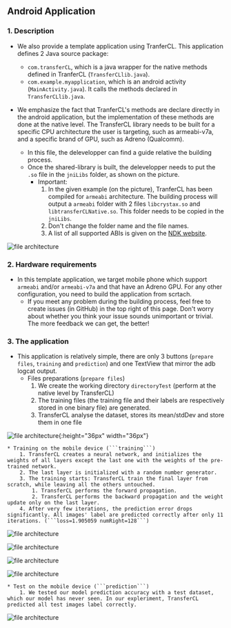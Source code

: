 ## Android Application

### 1. Description

* We also provide a template application using TranferCL. This application defines 2 Java source package:
	* ```com.transferCL```, which is a java wrapper for the native methods defined in TranferCL (```TransferCLlib.java```).
	* ```com.example.myapplication```, which is an android activity (```MainActivity.java```). It calls  the methods declared in ```TransferCLlib.java```.

* We emphasize the fact that TranferCL's methods are declare directly in the android application, but the implementation of these methods are done at the native level. The TransferCL library needs to be built for a specific CPU architecture the user is targeting, such as armeabi-v7a,  and a specific brand of GPU, such as Adreno (Qualcomm).
	* In this file, the delevelopper can find a guide relative the building process.
	* Once the shared-library is built, the delevelopper needs to put the ```.so``` file in the ```jniLibs``` folder, as shown on the picture.
		* Important: 
			1. In the given example (on the picture), TranferCL has been compiled for ```armeabi``` architecture. The building process will output a ```armeabi``` folder with 2 files ```libcrystax.so``` and ```libtransferCLNative.so```. This folder needs to be copied in the ```jniLibs```.
			2. Don't change the folder name and the file names.
			3. A list of all supported ABIs is given on the [NDK website](https://developer.android.com/ndk/guides/abis.html). 
	
	
![file architecture](/image/jniLibs.PNG?raw=true)

### 2. Hardware requirements

* In this template application, we target mobile phone which support ```armeabi``` and/or ```armeabi-v7a``` and that have an Adreno GPU. For any other configuration, you need to build the application from scrtach.
	* If you meet any problem during the building process, feel free to create issues (in GitHub) in the top right of this page. Don't worry about whether you think your issue sounds unimportant or trivial. The more feedback we can get, the better!
	
### 3. The application

* This application is relatively simple, there are only 3 buttons (```prepare files```, ```training``` and ```prediction```) and one TextView that mirror the adb logcat output.
	* Files preparations (```prepare files```)
		1. We create the working directory ```directoryTest``` (perform at the native level by TransferCL)
		2. The training files (the training file and their labels are respectively stored in one binary file) are generated.
		3. TransferCL analyse the dataset, stores its mean/stdDev and store them in one file

![file architecture](/image/filePreparation.png?raw=true){:height="36px" width="36px"}		
		
	* Training on the mobile device (```training```)
		1. TransferCL creates a neural network, and initializes the weights of all layers except the last one with the weights of the pre-trained network. 
		2. The last layer is initialized with a random number generator.
		3. The training starts: TransferCL train the final layer from scratch, while leaving all the others untouched.
			1. TransferCL performs the forward propagation.
			2. TransferCL performs the backward propagation and the weight update only on the last layer.
		4. After very few iterations, the prediction error drops significantly. All images' label are predicted correctly after only 11 iterations. (```loss=1.905059 numRight=128```)
		
![file architecture](/image/training1.png?raw=true)		
	
![file architecture](/image/training2.png?raw=true)		

![file architecture](/image/training3.png?raw=true)		

![file architecture](/image/training4.png?raw=true)		
		
	* Test on the mobile device (```prediction```)
		1. We tested our model prediction accuracy with a test dataset, which our model has never seen. In our expleriment, TransferCL predicted all test images label correctly.
![file architecture](/image/prediction.png?raw=true)		